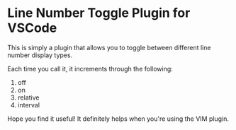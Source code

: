 # Line Number Toggle Plugin for VSCode

This is simply a plugin that allows you to toggle between different line number display types.

Each time you call it, it increments through the following:

1. off
2. on
3. relative
4. interval

Hope you find it useful! It definitely helps when you're using the VIM plugin.
